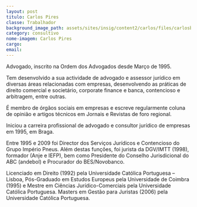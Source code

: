 ```yaml
---
layout: post
titulo: Carlos Pires
classe: Trabalhador
background_image_path: assets/sites/insig/content2/carlos/files/carlosb390.jpg      
category: consultivo
nome-imagem: Carlos Pires
cargo: 
email: 
---
```


Advogado, inscrito na Ordem dos Advogados desde Março de 1995.

Tem desenvolvido a sua actividade de advogado e assessor jurídico em diversas áreas relacionadas com empresas, desenvolvendo as práticas de direito comercial e societário, corporate finance e banca, contencioso e arbitragem, entre outras.

É membro de órgãos sociais em empresas e escreve regularmente coluna de opinião e artigos técnicos em Jornais e Revistas de foro regional.

Iniciou a carreira profissional de advogado e consultor jurídico de empresas em 1995, em Braga.

Entre 1995 e 2009 foi Director dos Serviços Jurídicos e Contencioso do Grupo Império Pneus. Além destas funções, foi jurista da DGV/IMTT (1998), formador (Anje e IEFP), bem como Presidente do Conselho Jurisdicional do ABC (andebol) e Procurador do BES/Novobanco.

Licenciado em Direito (1992) pela Universidade Católica Portuguesa – Lisboa, Pós-Graduado em Estudos Europeus pela Universidade de Coimbra (1995) e Mestre em Ciências Jurídico-Comerciais pela Universidade Católica Portuguesa. Masters em Gestão para Juristas (2006) pela Universidade Católica Portuguesa.

